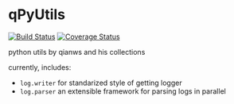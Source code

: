 # qPyUtils
[![Build Status](https://travis-ci.org/koyo922/qPyUtils.svg?branch=master)](https://travis-ci.org/koyo922/qPyUtils)
[![Coverage Status](https://coveralls.io/repos/github/koyo922/qPyUtils/badge.svg?branch=master)](https://coveralls.io/github/koyo922/qPyUtils?branch=master)

python utils by qianws and his collections

currently, includes:

- `log.writer` for standarized style of getting logger
- `log.parser` an extensible framework for parsing logs in parallel
